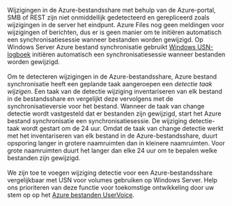 Wijzigingen in de Azure-bestandsshare met behulp van de Azure-portal, SMB of REST zijn niet onmiddellijk gedetecteerd en gerepliceerd zoals wijzigingen in de server het eindpunt. Azure Files nog geen meldingen voor wijzigingen of berichten, dus er is geen manier om te initiëren automatisch een synchronisatiesessie wanneer bestanden worden gewijzigd. Op Windows Server Azure bestand synchronisatie gebruikt [Windows USN-logboek](https://msdn.microsoft.com/library/windows/desktop/aa363798.aspx) initiëren automatisch een synchronisatiesessie wanneer bestanden worden gewijzigd.<br /><br /> Om te detecteren wijzigingen in de Azure-bestandsshare, Azure bestand synchronisatie heeft een geplande taak aangeroepen een *detectie taak wijzigen*. Een taak van de detectie wijziging inventariseren van elk bestand in de bestandsshare en vergelijkt deze vervolgens met de synchronisatieversie voor het bestand. Wanneer de taak van change detectie wordt vastgesteld dat er bestanden zijn gewijzigd, start het Azure bestand synchronisatie een synchronisatiesessie. De wijziging detectie-taak wordt gestart om de 24 uur. Omdat de taak van change detectie werkt met het inventariseren van elk bestand in de Azure-bestandsshare, duurt opsporing langer in grotere naamruimten dan in kleinere naamruimten. Voor grote naamruimten duurt het langer dan elke 24 uur om te bepalen welke bestanden zijn gewijzigd.<br /><br />
We zijn toe te voegen wijziging detectie voor een Azure-bestandsshare vergelijkbaar met USN voor volumes gebruiken op Windows Server. Help ons prioriteren van deze functie voor toekomstige ontwikkeling door uw stem op op het [Azure bestanden UserVoice](https://feedback.azure.com/forums/217298-storage/category/180670-files).
